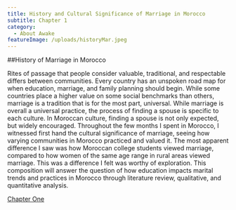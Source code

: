 ```yaml
---
title: History and Cultural Significance of Marriage in Morocco
subtitle: Chapter 1
category:
  - About Awake
featureImage: /uploads/historyMar.jpeg
---
```

##History of Marriage in Morocco

Rites of passage that people consider valuable, traditional, and respectable differs between communities. Every country has an unspoken road map for when education, marriage, and family planning should begin. While some countries place a higher value on some social benchmarks than others, marriage is a tradition that is for the most part, universal. While marriage is overall a universal practice, the process of finding a spouse is specific to each culture. In Moroccan culture, finding a spouse is not only expected, but widely encouraged. Throughout the few months I spent in Morocco, I witnessed first hand the cultural significance of marriage, seeing how varying communities in Morocco practiced and valued it. The most apparent difference I saw was how Moroccan college students viewed marriage, compared to how women of the same age range in rural areas viewed marriage. This was a difference I felt was worthy of exploration. This composition will answer the question of how education impacts marital trends and practices in Morocco through literature review, qualitative, and quantitative analysis.

[Chapter One](https://docs.google.com/document/d/1mW_ArdgvD6usF7jdI8Iqjih58FIUQ2Odbom22ak-Hgo/edit?usp=sharing)

